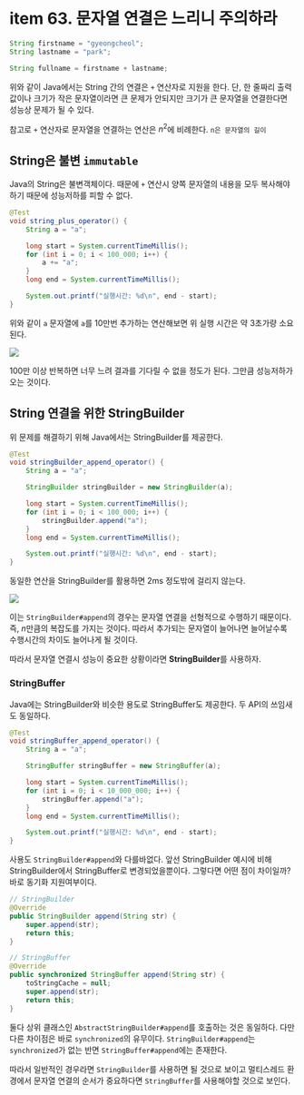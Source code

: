 # item 63. 문자열 연결은 느리니 주의하라

```java
String firstname = "gyeongcheol";
String lastname = "park";

String fullname = firstname + lastname;
```

위와 같이 Java에서는 String 간의 연결은 `+` 연산자로 지원을 한다. 단, 한 줄짜리 출력값이나 크기가 작은 문자열이라면 큰 문제가 안되지만 크기가 큰 문자열을 연결한다면 성능상 문제가 될 수 있다.

참고로 `+` 연산자로 문자열을 연결하는 연산은 $n^2$에 비례한다. `n은 문자열의 길이`

## String은 불변 `immutable`

Java의 String은 불변객체이다. 때문에 `+` 연산시 양쪽 문자열의 내용을 모두 복사해야하기 때문에 성능저하를 피할 수 없다.

```java
@Test
void string_plus_operator() {
    String a = "a";

    long start = System.currentTimeMillis();
    for (int i = 0; i < 100_000; i++) {
        a += "a";
    }
    long end = System.currentTimeMillis();

    System.out.printf("실행시간: %d\n", end - start);
}
```

위와 같이 `a` 문자열에 `a`를 10만번 추가하는 연산해보면 위 실행 시간은 약 3초가량 소요된다.

![](https://user-images.githubusercontent.com/30178507/111299558-6b184800-8693-11eb-9460-e0e5b38e3af9.png)

100만 이상 반복하면 너무 느려 결과를 기다릴 수 없을 정도가 된다. 그만큼 성능저하가 오는 것이다.

## String 연결을 위한 StringBuilder

위 문제를 해결하기 위해 Java에서는 StringBuilder를 제공한다.

```java
@Test
void stringBuilder_append_operator() {
    String a = "a";

    StringBuilder stringBuilder = new StringBuilder(a);

    long start = System.currentTimeMillis();
    for (int i = 0; i < 100_000; i++) {
        stringBuilder.append("a");
    }
    long end = System.currentTimeMillis();

    System.out.printf("실행시간: %d\n", end - start);
}
```

동일한 연산을 StringBuilder를 활용하면 2ms 정도밖에 걸리지 않는다.

![](https://user-images.githubusercontent.com/30178507/111299562-6c497500-8693-11eb-807d-bc0a6015dbde.png)

이는 `StringBuilder#append`의 경우는 문자열 연결을 선형적으로 수행하기 때문이다. 즉, $n$만큼의 복잡도를 가지는 것이다. 따라서 추가되는 문자열이 늘어나면 늘어날수록 수행시간의 차이도 늘어나게 될 것이다.

따라서 문자열 연결시 성능이 중요한 상황이라면 **StringBuilder**를 사용하자.

### StringBuffer

Java에는 StringBuilder와 비슷한 용도로 StringBuffer도 제공한다. 두 API의 쓰임새도 동일하다.

```java
@Test
void stringBuffer_append_operator() {
    String a = "a";

    StringBuffer stringBuffer = new StringBuffer(a);

    long start = System.currentTimeMillis();
    for (int i = 0; i < 10_000_000; i++) {
        stringBuffer.append("a");
    }
    long end = System.currentTimeMillis();

    System.out.printf("실행시간: %d\n", end - start);
}
```

사용도 `StringBuilder#append`와 다를바없다. 앞선 StringBuilder 예시에 비해 StringBuilder에서 StringBuffer로 변경되었을뿐이다. 그렇다면 어떤 점이 차이일까? 바로 동기화 지원여부이다.

```java
// StringBuilder
@Override
public StringBuilder append(String str) {
    super.append(str);
    return this;
}

// StringBuffer
@Override
public synchronized StringBuffer append(String str) {
    toStringCache = null;
    super.append(str);
    return this;
}
```

둘다 상위 클래스인 `AbstractStringBuilder#append`를 호출하는 것은 동일하다. 다만 다른 차이점은 바로 `synchronized`의 유무이다. `StringBuilder#append`는 `synchronized`가 없는 반면 `StringBuffer#append`에는 존재한다.

따라서 일반적인 경우라면 `StringBuilder`를 사용하면 될 것으로 보이고 멀티스레드 환경에서 문자열 연결의 순서가 중요하다면 `StringBuffer`를 사용해야할 것으로 보인다.